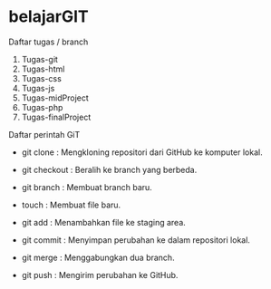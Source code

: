 # belajarGIT
Daftar tugas / branch
1. Tugas-git
2. Tugas-html
3. Tugas-css
4. Tugas-js
5. Tugas-midProject
6. Tugas-php
7. Tugas-finalProject

Daftar perintah GiT
- git clone : Mengkloning repositori dari GitHub ke komputer lokal.

- git checkout : Beralih ke branch yang berbeda.

- git branch : Membuat branch baru.

- touch : Membuat file baru.

- git add : Menambahkan file ke staging area.

- git commit : Menyimpan perubahan ke dalam repositori lokal.

- git merge : Menggabungkan dua branch.

- git push : Mengirim perubahan ke GitHub.
